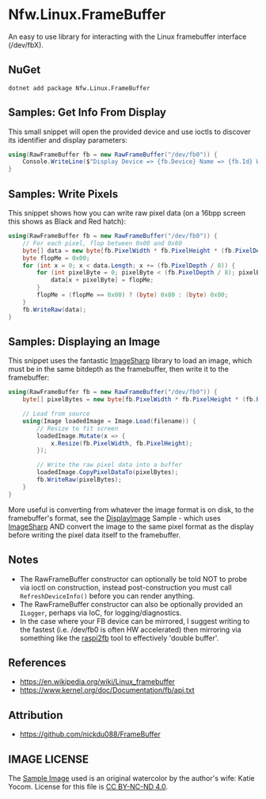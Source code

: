 # Nfw.Linux.FrameBuffer

An easy to use library for interacting with the Linux framebuffer interface (/dev/fbX).

## NuGet

```dotnet add package Nfw.Linux.FrameBuffer```

## Samples: Get Info From Display

This small snippet will open the provided device and use ioctls to discover its identifier and display parameters:

```csharp
using(RawFrameBuffer fb = new RawFrameBuffer("/dev/fb0")) {
    Console.WriteLine($"Display Device => {fb.Device} Name => {fb.Id} Width => {fb.PixelWidth} Height => {fb.PixelHeight} Bpp => {fb.PixelDepth}");
}
```

## Samples: Write Pixels

This snippet shows how you can write raw pixel data (on a 16bpp screen this shows as Black and Red hatch):

```csharp
using(RawFrameBuffer fb = new RawFrameBuffer("/dev/fb0")) {                
    // For each pixel, flop between 0x00 and 0x80
    byte[] data = new byte[fb.PixelWidth * fb.PixelHeight * (fb.PixelDepth / 8)];
    byte flopMe = 0x00;
    for (int x = 0; x < data.Length; x += (fb.PixelDepth / 8)) {
        for (int pixelByte = 0; pixelByte < (fb.PixelDepth / 8); pixelByte++) {
            data[x + pixelByte] = flopMe;                    
        }
        flopMe = (flopMe == 0x00) ? (byte) 0x80 : (byte) 0x00;
    }
    fb.WriteRaw(data);    
}
```

## Samples: Displaying an Image

This snippet uses the fantastic [ImageSharp](https://docs.sixlabors.com/articles/imagesharp/index.html?tabs=tabid-1) library to load an image, which must be in the same bitdepth as the framebuffer, then write it to the framebuffer:

```csharp
using(RawFrameBuffer fb = new RawFrameBuffer("/dev/fb0")) {                
    byte[] pixelBytes = new byte[fb.PixelWidth * fb.PixelHeight * (fb.PixelDepth / 8)];

    // Load from source
    using(Image loadedImage = Image.Load(filename)) {
        // Resize to fit screen
        loadedImage.Mutate(x => {            
            x.Resize(fb.PixelWidth, fb.PixelHeight);            
        });

        // Write the raw pixel data into a buffer
        loadedImage.CopyPixelDataTo(pixelBytes);
        fb.WriteRaw(pixelBytes);
    }
}
```

More useful is converting from whatever the image format is on disk, to the framebuffer's format, see the [DisplayImage](https://github.com/nate-yocom/Nfw.Linux.FrameBuffer/tree/main/samples/DisplayImage) Sample - which uses [ImageSharp](https://docs.sixlabors.com/articles/imagesharp/index.html?tabs=tabid-1) AND convert the image to the same pixel format as the display before writing the pixel data itself to the framebuffer. 

## Notes

- The RawFrameBuffer constructor can optionally be told NOT to probe via ioctl on construction, instead post-construction you must call ```RefreshDeviceInfo()``` before you can render anything.
- The RawFrameBuffer constructor can also be optionally provided an ```ILogger```, perhaps via IoC, for logging/diagnostics.
- In the case where your FB device can be mirrored, I suggest writing to the fastest (i.e. /dev/fb0 is often HW accelerated) then mirroring via something like the [raspi2fb](https://github.com/AndrewFromMelbourne/raspi2fb) tool to effectively 'double buffer'.


## References
- https://en.wikipedia.org/wiki/Linux_framebuffer
- https://www.kernel.org/doc/Documentation/fb/api.txt

## Attribution
- https://github.com/nickdu088/FrameBuffer

## IMAGE LICENSE

The [Sample Image](https://github.com/nate-yocom/Nfw.Linux.FrameBuffer/blob/main/samples/DisplayImage/images/fall-leaf-keyocom.jpg) used is an original watercolor by the author's wife: Katie Yocom.  License for this file is [CC BY-NC-ND 4.0](https://creativecommons.org/licenses/by-nc-nd/4.0/).